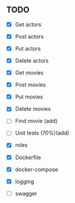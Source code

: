 ## TODO
- [x] Get actors
- [x] Post actors
- [x] Put actors
- [x] Delete actors
- [x] Get movies
- [x] Post movies
- [x] Put movies
- [x] Delete movies
- [ ] Find movie (add)


- [ ] Unit tests (70%)(add)
- [x] roles
- [x] Dockerfile
- [x] docker-compose
- [x] logging
- [ ] swagger
